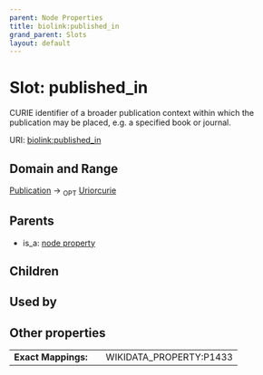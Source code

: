 ```yaml
---
parent: Node Properties
title: biolink:published_in
grand_parent: Slots
layout: default
---
```


# Slot: published_in


CURIE identifier of a broader publication context within which the publication may be placed, e.g. a specified book or journal.

URI: [biolink:published_in](https://w3id.org/biolink/vocab/published_in)

## Domain and Range

[Publication](Publication.md) ->  <sub>OPT</sub> [Uriorcurie](types/Uriorcurie.md)

## Parents

 *  is_a: [node property](node_property.md)

## Children


## Used by


## Other properties

|  |  |  |
| --- | --- | --- |
| **Exact Mappings:** | | WIKIDATA_PROPERTY:P1433 |

